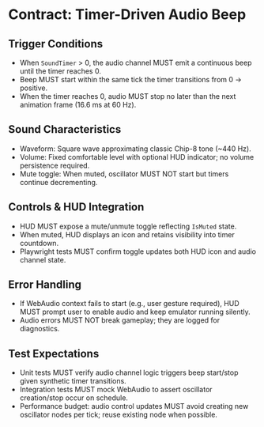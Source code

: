 # Contract: Timer-Driven Audio Beep

## Trigger Conditions
- When `SoundTimer` > 0, the audio channel MUST emit a continuous beep until the timer reaches 0.
- Beep MUST start within the same tick the timer transitions from 0 → positive.
- When the timer reaches 0, audio MUST stop no later than the next animation frame (16.6 ms at 60 Hz).

## Sound Characteristics
- Waveform: Square wave approximating classic Chip-8 tone (~440 Hz).
- Volume: Fixed comfortable level with optional HUD indicator; no volume persistence required.
- Mute toggle: When muted, oscillator MUST NOT start but timers continue decrementing.

## Controls & HUD Integration
- HUD MUST expose a mute/unmute toggle reflecting `IsMuted` state.
- When muted, HUD displays an icon and retains visibility into timer countdown.
- Playwright tests MUST confirm toggle updates both HUD icon and audio channel state.

## Error Handling
- If WebAudio context fails to start (e.g., user gesture required), HUD MUST prompt user to enable audio and keep emulator running silently.
- Audio errors MUST NOT break gameplay; they are logged for diagnostics.

## Test Expectations
- Unit tests MUST verify audio channel logic triggers beep start/stop given synthetic timer transitions.
- Integration tests MUST mock WebAudio to assert oscillator creation/stop occur on schedule.
- Performance budget: audio control updates MUST avoid creating new oscillator nodes per tick; reuse existing node when possible.
